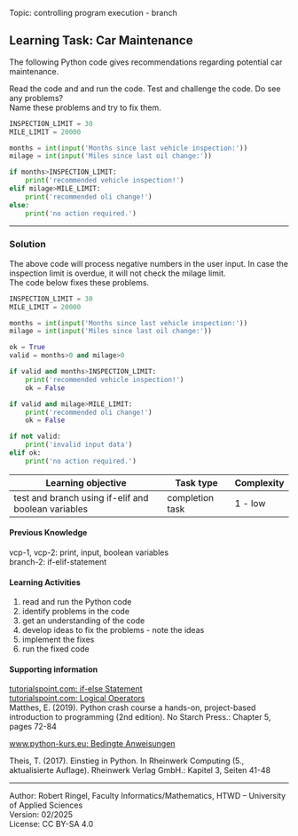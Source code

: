 Topic: controlling program execution - branch

## Learning Task: Car Maintenance

The following Python code gives recommendations regarding potential car maintenance.  

Read the code and and run the code. Test and challenge the code. Do see any problems?  
Name these problems and try to fix them.

``` python
INSPECTION_LIMIT = 30
MILE_LIMIT = 20000

months = int(input('Months since last vehicle inspection:'))
milage = int(input('Miles since last oil change:'))

if months>INSPECTION_LIMIT:
	print('recommended vehicle inspection!')
elif milage>MILE_LIMIT:
	print('recommended oli change!')
else:
	print('no action required.')
```

---------------------------------------

### Solution

The above code will process negative numbers in the user input.
In case the inspection limit is overdue, it will not check the milage limit.  
The code below fixes these problems.

``` python
INSPECTION_LIMIT = 30
MILE_LIMIT = 20000

months = int(input('Months since last vehicle inspection:'))
milage = int(input('Miles since last oil change:'))

ok = True
valid = months>0 and milage>0

if valid and months>INSPECTION_LIMIT:
	print('recommended vehicle inspection!')
	ok = False

if valid and milage>MILE_LIMIT:
	print('recommended oli change!')
	ok = False

if not valid:
	print('invalid input data')
elif ok:
	print('no action required.')
```

| **Learning objective**                         | **Task type**   | **Complexity** |
| ---------------------------------------------- | --------------- | -------------- |
| test and branch using if-elif and boolean variables | completion task | 1 - low   |  

#### Previous Knowledge

vcp-1, vcp-2: print, input, boolean variables  
branch-2: if-elif-statement
  
#### Learning Activities

1) read and run the Python code
2) identify problems in the code
3) get an understanding of the code
4) develop ideas to fix the problems - note the ideas
5) implement the fixes
6) run the fixed code

#### Supporting information

[tutorialspoint.com: if-else Statement](https://www.tutorialspoint.com/python/python_if_else.htm)  
[tutorialspoint.com: Logical Operators](https://www.tutorialspoint.com/python/python_logical_operators.htm)  
Matthes, E. (2019). Python crash course a hands-on, project-based introduction to programming (2nd edition). No Starch Press.: Chapter 5, pages 72-84  

[www.python-kurs.eu: Bedingte Anweisungen](https://python-kurs.eu/python3_bedingte_anweisungen.php)

Theis, T. (2017). Einstieg in Python. In Rheinwerk Computing (5., aktualisierte Auflage). Rheinwerk Verlag GmbH.: Kapitel 3, Seiten 41-48

---------------------------------------

Author: Robert Ringel, Faculty Informatics/Mathematics, HTWD – University of Applied Sciences  
Version: 02/2025  
License: CC BY-SA 4.0